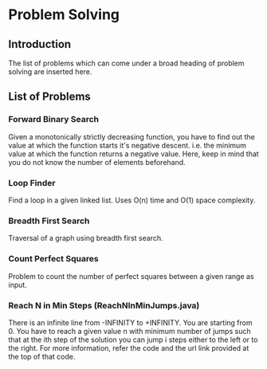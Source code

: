 # Problem Solving

## Introduction
The list of problems which can come under a broad heading of problem solving are 
inserted here. 

## List of Problems

### Forward Binary Search

Given a monotonically strictly decreasing function, you have to find out the value 
at which the function starts it's negative descent. i.e. the minimum value at which 
the function returns a negative value. Here, keep in mind that you do not know the 
number of elements beforehand.

### Loop Finder

Find a loop in a given linked list. Uses O(n) time and O(1) space complexity.

### Breadth First Search

Traversal of a graph using breadth first search. 

### Count Perfect Squares

Problem to count the number of perfect squares between a given range as input.

### Reach N in Min Steps (ReachNInMinJumps.java)

There is an infinite line from -INFINITY to +INFINITY. You are starting from 0.
You have to reach a given value n with minimum number of jumps such that at 
the ith step of the solution you can jump i steps either to the left or to the right.
For more information, refer the code and the url link provided at the top of that code.